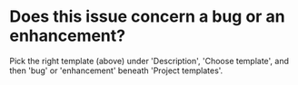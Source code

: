 # Does this issue concern a bug or an enhancement?

Pick the right template (above) under 'Description', 'Choose template', and then 'bug' or 'enhancement' beneath 'Project templates'.
